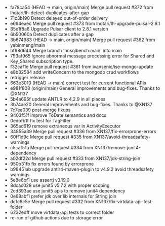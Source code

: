 - fa78ca54 (HEAD -> main, origin/main) Merge pull request #372 from lhotari/lh-detect-duplicates-after-gap
- 71c3b190 Detect delayed out-of-order delivery
- e694eaec Merge pull request #373 from lhotari/lh-upgrade-pulsar-2.8.1
- 85e1f8a6 Upgrade Pulsar client to 2.8.1 version
- 6b50060a Detect duplicates after a gap
- 3b674983 (HEAD -> main, origin/main) Merge pull request #362 from yabinmeng/main
- bf98d644 Merge branch 'nosqlbench:main' into main
- 793af965 Ignore abnormal message processing error for Shared and Key_Shared subscription type.
- f32caf1e Merge pull request #361 from ivansenic/ise-mongo-update
- e8b32584 add writeConcern to the mongodb crud workflows
- retrigger release
- 663e3010 (HEAD -> main) correct test for current functional APIs
- e981f808 (origin/main) General improvements and bug-fixes. Thanks to @XN137
- 5b4a695f update ANTLR to 4.2.9 in all places
- 3b74ae20 General improvements and bug-fixes. Thanks to @XN137
- 7c7ea039 post-merge fixups
- 9403f51f improve ToDate semantics and docs
- 0edbfb1f fix test for TagFilter
- 365ad619 remove extraneous var in ActivityExecutor
- 34855a39 Merge pull request #336 from XN137/fix-errorprone-errors
- 60ff1d9c Merge pull request #335 from XN137/avoid-threadsafety-warnings
- c5caf51a Merge pull request #334 from XN137/remove-junit4-dependency
- a02df22d Merge pull request #333 from XN137/jdk-string-join
- 950b31fb fix errors found by errorprone
- b98451ab upgrade antlr4-maven-plugin to v4.9.2 avoid threadsafety warnings
- 5e8e6bf1 use assertj v3.19.0
- 8dcac028 use junit5 v5.7.2 with proper scoping
- 2cd393ae use junit5 apis to remove junit4 dependency
- 0e68abf1 prefer jdk over lib internals for String join
- dc1c6c5e Merge pull request #332 from XN137/fix-virtdata-api-test-folder
- 6232edff move virtdata-api tests to correct folder
- re-run of github actions due to storage error
